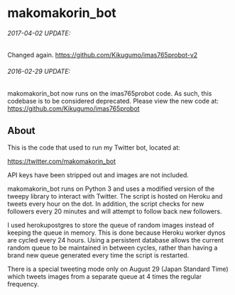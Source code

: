 # makomakorin_bot

###### 2017-04-02 UPDATE:
Changed again.
https://github.com/Kikugumo/imas765probot-v2

###### 2016-02-29 UPDATE:
makomakorin_bot now runs on the imas765probot code. As such, this codebase is to be considered deprecated. Please view the new code at:  
https://github.com/Kikugumo/imas765probot


## About

This is the code that used to run my Twitter bot, located at:

https://twitter.com/makomakorin_bot

API keys have been stripped out and images are not included.

makomakorin_bot runs on Python 3 and uses a modified version of the tweepy library to interact with Twitter. The script is hosted on Heroku and tweets every hour on the dot. In addition, the script checks for new followers every 20 minutes and will attempt to follow back new followers.

I used herokupostgres to store the queue of random images instead of keeping the queue in memory. This is done because Heroku worker dynos are cycled every 24 hours. Using a persistent database allows the current random queue to be maintained in between cycles, rather than having a brand new queue generated every time the script is restarted.

There is a special tweeting mode only on August 29 (Japan Standard Time) which tweets images from a separate queue at 4 times the regular frequency.
